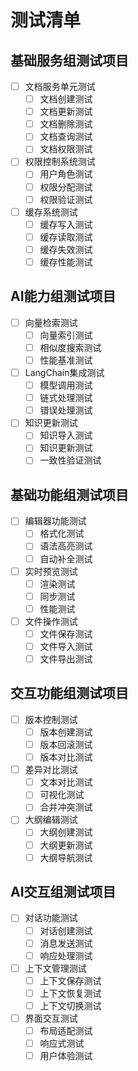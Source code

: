# 测试清单

## 基础服务组测试项目
- [ ] 文档服务单元测试
  - [ ] 文档创建测试
  - [ ] 文档更新测试
  - [ ] 文档删除测试
  - [ ] 文档查询测试
  - [ ] 文档权限测试
- [ ] 权限控制系统测试
  - [ ] 用户角色测试
  - [ ] 权限分配测试
  - [ ] 权限验证测试
- [ ] 缓存系统测试
  - [ ] 缓存写入测试
  - [ ] 缓存读取测试
  - [ ] 缓存失效测试
  - [ ] 缓存性能测试

## AI能力组测试项目
- [ ] 向量检索测试
  - [ ] 向量索引测试
  - [ ] 相似度搜索测试
  - [ ] 性能基准测试
- [ ] LangChain集成测试
  - [ ] 模型调用测试
  - [ ] 链式处理测试
  - [ ] 错误处理测试
- [ ] 知识更新测试
  - [ ] 知识导入测试
  - [ ] 知识更新测试
  - [ ] 一致性验证测试

## 基础功能组测试项目
- [ ] 编辑器功能测试
  - [ ] 格式化测试
  - [ ] 语法高亮测试
  - [ ] 自动补全测试
- [ ] 实时预览测试
  - [ ] 渲染测试
  - [ ] 同步测试
  - [ ] 性能测试
- [ ] 文件操作测试
  - [ ] 文件保存测试
  - [ ] 文件导入测试
  - [ ] 文件导出测试

## 交互功能组测试项目
- [ ] 版本控制测试
  - [ ] 版本创建测试
  - [ ] 版本回滚测试
  - [ ] 版本对比测试
- [ ] 差异对比测试
  - [ ] 文本对比测试
  - [ ] 可视化测试
  - [ ] 合并冲突测试
- [ ] 大纲编辑测试
  - [ ] 大纲创建测试
  - [ ] 大纲更新测试
  - [ ] 大纲导航测试

## AI交互组测试项目
- [ ] 对话功能测试
  - [ ] 对话创建测试
  - [ ] 消息发送测试
  - [ ] 响应处理测试
- [ ] 上下文管理测试
  - [ ] 上下文保存测试
  - [ ] 上下文恢复测试
  - [ ] 上下文切换测试
- [ ] 界面交互测试
  - [ ] 布局适配测试
  - [ ] 响应式测试
  - [ ] 用户体验测试 